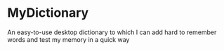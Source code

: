 # MyDictionary
An easy-to-use desktop dictionary to which I can add hard to remember words and test my memory in a quick way